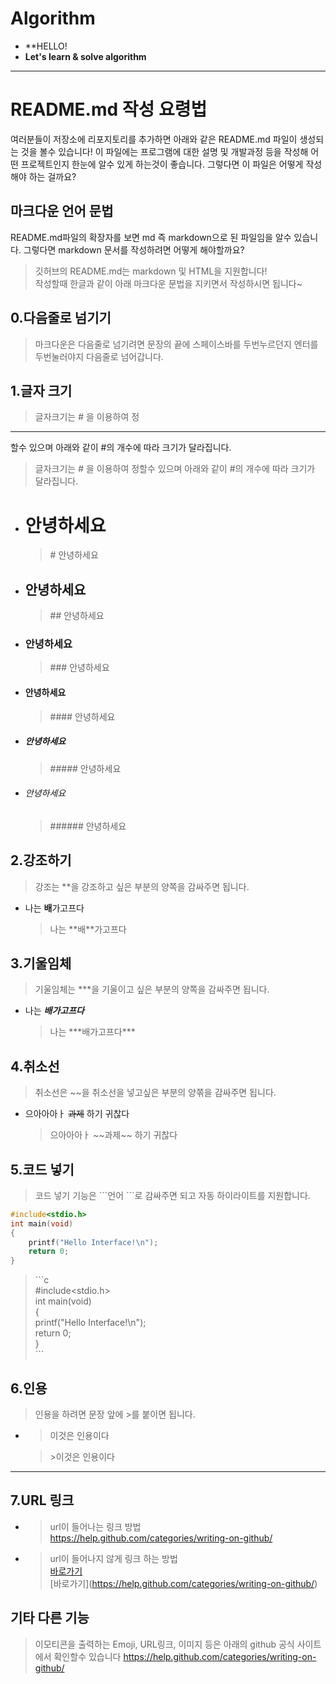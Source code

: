# Algorithm

- **HELLO!
- **Let's learn & solve algorithm**

***

# README.md 작성 요령법
여러분들이 저장소에 리포지토리를 추가하면 아래와 같은 README.md 파일이 생성되는 것을 볼수 있습니다!
이 파일에는 프로그램에 대한 설명 및 개발과정 등을 작성해 어떤 프로젝트인지 한눈에 알수 있게 하는것이 좋습니다.
그렇다면 이 파일은 어떻게 작성해야 하는 걸까요?
## 마크다운 언어 문법
README.md파일의 확장자를 보면 md 즉 markdown으로 된 파일임을 알수 있습니다. 그렇다면 markdown 문서를 작성하려면 어떻게 해야할까요?
>깃허브의 README.md는 markdown 및 HTML을 지원합니다!  
>작성할때 한글과 같이 아래 마크다운 문법을 지키면서 작성하시면 됩니다~
## 0.다음줄로 넘기기
> 마크다운은 다음줄로 넘기려면 문장의 끝에 스페이스바를 두번누르던지 엔터를 두번눌러야지 다음줄로 넘어갑니다.
## 1.글자 크기
>글자크기는 # 을 이용하여 정
***
할수 있으며 아래와 같이 #의 개수에 따라 크기가 달라집니다.
>글자크기는 # 을 이용하여 정할수 있으며 아래와 같이 #의 개수에 따라 크기가 달라집니다.
* # 안녕하세요
  >\# 안녕하세요
* ## 안녕하세요
  >\#\# 안녕하세요
* ### 안녕하세요
  >\#\#\# 안녕하세요
* #### 안녕하세요
  >\#\#\#\# 안녕하세요
* ##### 안녕하세요
  >\#\#\#\#\# 안녕하세요
* ###### 안녕하세요
  >\#\#\#\#\#\# 안녕하세요
## 2.강조하기
>강조는 **을 강조하고 싶은 부분의 양쪽을 감싸주면 됩니다.
* 나는 **배**가고프다
  >나는 \*\*배\*\*가고프다
## 3.기울임체
>기울임체는 ***을 기울이고 싶은 부분의 양쪽을 감싸주면 됩니다.
* 나는 ***배가고프다***
  >나는 \*\*\*배가고프다\*\*\*
## 4.취소선
>취소선은 ~~을 취소선을 넣고싶은 부분의 양쪾을 감싸주면 됩니다.
* 으아아아ㅏ ~~과제~~ 하기 귀찮다
  >으아아아ㅏ \~\~과제\~\~ 하기 귀찮다
## 5.코드 넣기
>코드 넣기 기능은 \`\`\`언어 \`\`\`로 감싸주면 되고 자동 하이라이트를 지원합니다.
```c
#include<stdio.h>
int main(void)
{
    printf("Hello Interface!\n");
    return 0;
}
```
>\```c  
>#include<stdio.h>  
>int main(void)  
>{  
>    printf("Hello Interface!\n");  
>    return 0;  
>}  
>\```
## 6.인용
>인용을 하려면 문장 앞에 \>를 붙이면 됩니다.  
* >이것은 인용이다  

  >\>이것은 인용이다

***

## 7.URL 링크
* >url이 들어나는 링크 방법  
https://help.github.com/categories/writing-on-github/
* >url이 들어나지 않게 링크 하는 방법  
[바로가기](https://help.github.com/categories/writing-on-github/)  
\[바로가기](https://help.github.com/categories/writing-on-github/)
## 기타 다른 기능
>이모티콘을 출력하는 Emoji, URL링크, 이미지 등은 아래의 github 공식 사이트에서 확인할수 있습니다
>https://help.github.com/categories/writing-on-github/
